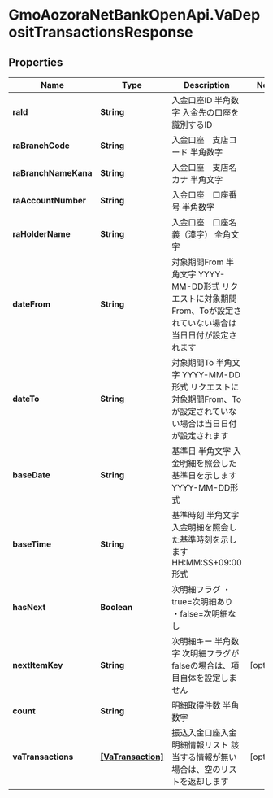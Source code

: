 # GmoAozoraNetBankOpenApi.VaDepositTransactionsResponse

## Properties
Name | Type | Description | Notes
------------ | ------------- | ------------- | -------------
**raId** | **String** | 入金口座ID 半角数字 入金先の口座を識別するID  | 
**raBranchCode** | **String** | 入金口座　支店コード 半角数字  | 
**raBranchNameKana** | **String** | 入金口座　支店名カナ 半角文字  | 
**raAccountNumber** | **String** | 入金口座　口座番号 半角数字  | 
**raHolderName** | **String** | 入金口座　口座名義（漢字） 全角文字  | 
**dateFrom** | **String** | 対象期間From 半角文字 YYYY-MM-DD形式 リクエストに対象期間From、Toが設定されていない場合は当日日付が設定されます  | 
**dateTo** | **String** | 対象期間To 半角文字 YYYY-MM-DD形式 リクエストに対象期間From、Toが設定されていない場合は当日日付が設定されます  | 
**baseDate** | **String** | 基準日 半角文字 入金明細を照会した基準日を示します YYYY-MM-DD形式  | 
**baseTime** | **String** | 基準時刻 半角文字 入金明細を照会した基準時刻を示します HH:MM:SS+09:00形式  | 
**hasNext** | **Boolean** | 次明細フラグ ・true&#x3D;次明細あり ・false&#x3D;次明細なし  | 
**nextItemKey** | **String** | 次明細キー 半角数字 次明細フラグがfalseの場合は、項目自体を設定しません  | [optional] 
**count** | **String** | 明細取得件数 半角数字  | 
**vaTransactions** | [**[VaTransaction]**](VaTransaction.md) | 振込入金口座入金明細情報リスト 該当する情報が無い場合は、空のリストを返却します  | [optional] 


